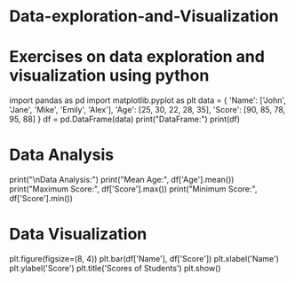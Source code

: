 # Data-exploration-and-Visualization
# Exercises on data exploration and visualization using python
import pandas as pd
import matplotlib.pyplot as plt
data = {
'Name': ['John', 'Jane', 'Mike', 'Emily', 'Alex'],
'Age': [25, 30, 22, 28, 35],
'Score': [90, 85, 78, 95, 88]
} 
df = pd.DataFrame(data)
print("DataFrame:")
print(df)
# Data Analysis
print("\nData Analysis:")
print("Mean Age:", df['Age'].mean())
print("Maximum Score:", df['Score'].max())
print("Minimum Score:", df['Score'].min())
# Data Visualization
plt.figure(figsize=(8, 4))
plt.bar(df['Name'], df['Score'])
plt.xlabel('Name')
plt.ylabel('Score')
plt.title('Scores of Students')
plt.show()
